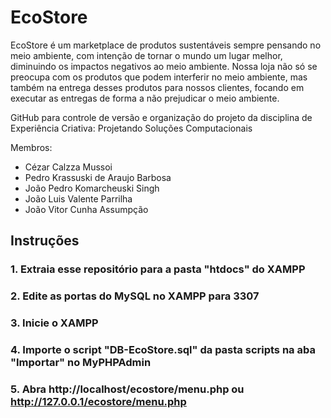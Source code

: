 # EcoStore

EcoStore é um marketplace de produtos sustentáveis sempre pensando no meio ambiente, com intenção de tornar o mundo um lugar melhor, diminuindo os impactos negativos ao meio ambiente. Nossa loja não só se preocupa com os produtos que podem interferir no meio ambiente, mas também na entrega desses produtos para nossos clientes, focando em executar as entregas de forma a não prejudicar o meio ambiente.

GitHub para controle de versão e organização do projeto da disciplina de Experiência Criativa: Projetando Soluções Computacionais

Membros:
- Cézar Calzza Mussoi
- Pedro Krassuski de Araujo Barbosa
- João Pedro Komarcheuski Singh
- João Luis Valente Parrilha
- João Vitor Cunha Assumpção

## Instruções

### 1. Extraia esse repositório para a pasta "htdocs" do XAMPP  
### 2. Edite as portas do MySQL no XAMPP para 3307  
### 3. Inicie o XAMPP  
### 4. Importe o script "DB-EcoStore.sql" da pasta scripts na aba "Importar" no MyPHPAdmin
### 5. Abra http://localhost/ecostore/menu.php  ou http://127.0.0.1/ecostore/menu.php
